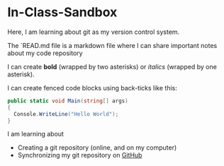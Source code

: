 # In-Class-Sandbox

Here, I am learning about git as my version control system.

The `READ.md file is a markdown file where I can share important notes about my code repository

I can create **bold** (wrapped by two asterisks) or *italics* (wrapped by one asterisk).

I can create fenced code blocks using back-ticks like this:

```csharp
public static void Main(string[] args)
{
  Console.WriteLine("Hello World");
}
```

I am learning about

- Creating a git repository (online, and on my computer)
- Synchronizing my git repository on [GitHub](https://github.com)
